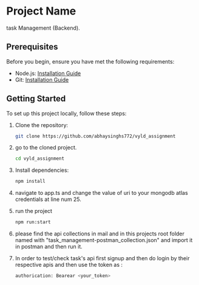 # Project Name

task Management (Backend).

## Prerequisites

Before you begin, ensure you have met the following requirements:

- Node.js: [Installation Guide](https://nodejs.org/)
- Git: [Installation Guide](https://git-scm.com/)

## Getting Started

To set up this project locally, follow these steps:

1. Clone the repository:

   ```bash
   git clone https://github.com/abhaysinghs772/vyld_assignment

2. go to the cloned project. 
    ```bash
    cd vyld_assignment

3. Install dependencies:
    ```bash
    npm install

4. navigate to app.ts and change the value of uri to your mongodb atlas credentials at line num 25.

5. run the project 
    ```bash
    npm run:start
6. please find the api collections in mail and in this projects root folder named with "task_management-postman_collection.json" and import it in postman and then run it.

7. In order to test/check task's api first signup and then do login by their respective apis and then use the token as : 
    ```bash
    authorication: Bearear <your_token>